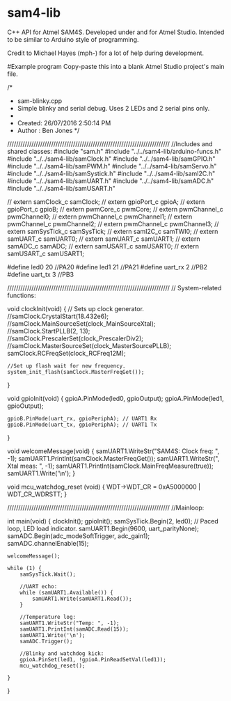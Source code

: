 # sam4-lib

C++ API for Atmel SAM4S. Developed under and for Atmel Studio.
Intended to be similar to Arduino style of programming. 

Credit to Michael Hayes (mph-) for a lot of help during development.

#Example program
Copy-paste this into a blank Atmel Studio project's main file.

/*
 * sam-blinky.cpp
 * Simple blinky and serial debug. Uses 2 LEDs and 2 serial pins only.
 *
 * Created: 26/07/2016 2:50:14 PM
 * Author : Ben Jones
 */ 


//////////////////////////////////////////////////////////////////////////
//Includes and shared classes:
#include "sam.h"
#include "../../sam4-lib/arduino-funcs.h"
#include "../../sam4-lib/samClock.h"
#include "../../sam4-lib/samGPIO.h"
#include "../../sam4-lib/samPWM.h"
#include "../../sam4-lib/samServo.h"
#include "../../sam4-lib/samSystick.h"
#include "../../sam4-lib/samI2C.h"
#include "../../sam4-lib/samUART.h"
#include "../../sam4-lib/samADC.h"
#include "../../sam4-lib/samUSART.h"

// extern samClock_c samClock;
// extern gpioPort_c gpioA;
// extern gpioPort_c gpioB;
// extern pwmCore_c pwmCore;
// extern pwmChannel_c pwmChannel0;
// extern pwmChannel_c pwmChannel1;
// extern pwmChannel_c pwmChannel2;
// extern pwmChannel_c pwmChannel3;
// extern samSysTick_c samSysTick;
// extern samI2C_c samTWI0;
// extern samUART_c samUART0;
// extern samUART_c samUART1;
// extern samADC_c samADC;
// extern samUSART_c samUSART0;
// extern samUSART_c samUSART1;

#define led0 20   //PA20
#define led1 21   //PA21
#define uart_rx 2 //PB2
#define uart_tx 3 //PB3

//////////////////////////////////////////////////////////////////////////
// System-related functions:

void clockInit(void) {
	// Sets up clock generator.
	//samClock.CrystalStart(18.432e6);
	//samClock.MainSourceSet(clock_MainSourceXtal);
	//samClock.StartPLLB(2, 13);
	//samClock.PrescalerSet(clock_PrescalerDiv2);
	//samClock.MasterSourceSet(clock_MasterSourcePLLB);
	samClock.RCFreqSet(clock_RCFreq12M);
	
	//Set up flash wait for new frequency.
	system_init_flash(samClock.MasterFreqGet());
}

void gpioInit(void) {
	gpioA.PinMode(led0, gpioOutput);
	gpioA.PinMode(led1, gpioOutput);
	
	gpioB.PinMode(uart_rx, gpioPeriphA); // UART1 Rx
	gpioB.PinMode(uart_tx, gpioPeriphA); // UART1 Tx
}

void welcomeMessage(void) {
	samUART1.WriteStr("SAM4S: Clock freq: ", -1);
	samUART1.PrintInt(samClock.MasterFreqGet());
	samUART1.WriteStr(", Xtal meas: ", -1);
	samUART1.PrintInt(samClock.MainFreqMeasure(true));
	samUART1.Write('\n');
}

void mcu_watchdog_reset (void) {
	WDT->WDT_CR = 0xA5000000 | WDT_CR_WDRSTT;
}


//////////////////////////////////////////////////////////////////////////
//Mainloop:

int main(void) {
	clockInit();
	gpioInit();
	samSysTick.Begin(2, led0); // Paced loop, LED load indicator.
	samUART1.Begin(9600, uart_parityNone);
	samADC.Begin(adc_modeSoftTrigger, adc_gain1);
	samADC.channelEnable(15);
	
	welcomeMessage();
	
	while (1) {
		samSysTick.Wait();
		
		//UART echo:
		while (samUART1.Available()) {
			samUART1.Write(samUART1.Read());
		}
		
		//Temperature log:
		samUART1.WriteStr("Temp: ", -1);
		samUART1.PrintInt(samADC.Read(15));
		samUART1.Write('\n');
		samADC.Trigger();
		
		//Blinky and watchdog kick:
		gpioA.PinSet(led1, !gpioA.PinReadSetVal(led1));
		mcu_watchdog_reset();
		
	}
}